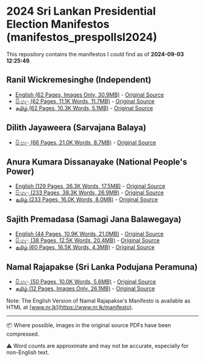 # 2024 Sri Lankan Presidential Election Manifestos (manifestos_prespollsl2024)

This repository contains the manifestos I could find as of **2024-09-03 12:25:49**. 

## Ranil Wickremesinghe (Independent)

* [English (62 Pages, Images Only, 30.9MB)](https://raw.githubusercontent.com/nuuuwan/manifestos_prespollsl2024/main/data/pdf/ind-rw-en.pdf) - [Original Source](https://www.ranil2024.lk/manifesto)
* [සිංහල (62 Pages, 11.1K Words, 11.7MB)](https://raw.githubusercontent.com/nuuuwan/manifestos_prespollsl2024/main/data/pdf/ind-rw-si.pdf) - [Original Source](https://www.ranil2024.lk/si/manifesto)
* [தமிழ் (62 Pages, 10.3K Words, 5.1MB)](https://raw.githubusercontent.com/nuuuwan/manifestos_prespollsl2024/main/data/pdf/ind-rw-ta.pdf) - [Original Source](https://www.ranil2024.lk/ta/manifesto)

## Dilith Jayaweera (Sarvajana Balaya)

* [සිංහල (66 Pages, 21.0K Words, 8.7MB)](https://raw.githubusercontent.com/nuuuwan/manifestos_prespollsl2024/main/data/pdf/mjp-si.pdf) - [Original Source](https://www.scribd.com/document/764382431/Presidential-Candidate-Dilith-Jayaweera-unveils-national-strategic-plan)

## Anura Kumara Dissanayake (National People's Power)

* [English (129 Pages, 36.3K Words, 17.5MB)](https://raw.githubusercontent.com/nuuuwan/manifestos_prespollsl2024/main/data/pdf/npp-en.pdf) - [Original Source](https://www.npp.lk/up/policies/en/npppolicystatement.pdf)
* [සිංහල (233 Pages, 38.3K Words, 26.9MB)](https://raw.githubusercontent.com/nuuuwan/manifestos_prespollsl2024/main/data/pdf/npp-si.pdf) - [Original Source](https://www.npp.lk/up/policies/si/npppolicystatement.pdf)
* [தமிழ் (233 Pages, 16.0K Words, 8.0MB)](https://raw.githubusercontent.com/nuuuwan/manifestos_prespollsl2024/main/data/pdf/npp-ta.pdf) - [Original Source](https://www.npp.lk/up/policies/ta/npppolicystatement.pdf)

## Sajith Premadasa (Samagi Jana Balawegaya)

* [English (44 Pages, 10.9K Words, 21.0MB)](https://raw.githubusercontent.com/nuuuwan/manifestos_prespollsl2024/main/data/pdf/sjb-en.pdf) - [Original Source](https://cdn.prod.website-files.com/667c056ef89cca890b53adad/66d32e4698e32d285739c6ac_SajithPremadasa_policy-manifesto-english-compressed.pdf)
* [සිංහල (38 Pages, 12.5K Words, 20.4MB)](https://raw.githubusercontent.com/nuuuwan/manifestos_prespollsl2024/main/data/pdf/sjb-si.pdf) - [Original Source](https://cdn.prod.website-files.com/667c056ef89cca890b53adad/66d32ef6a457cbb2fd19ac73_SajithPremadasa_policy-manifesto-sinhala-compressed.pdf)
* [தமிழ் (60 Pages, 16.5K Words, 4.3MB)](https://raw.githubusercontent.com/nuuuwan/manifestos_prespollsl2024/main/data/pdf/sjb-ta.pdf) - [Original Source](https://cdn.prod.website-files.com/667c056ef89cca890b53adad/66d32e462d19d928e43d0d0b_SajithPremadasa_policy-manifesto-tamil-compressed.pdf)

## Namal Rajapakse (Sri Lanka Podujana Peramuna)

* [සිංහල (50 Pages, 10.0K Words, 5.6MB)](https://raw.githubusercontent.com/nuuuwan/manifestos_prespollsl2024/main/data/pdf/slpp-si.pdf) - [Original Source](https://www.nr.lk/pdf/NR2024_MANIFESTO_SINHALA_PRESSQ.pdf)
* [தமிழ் (12 Pages, Images Only, 26.1MB)](https://raw.githubusercontent.com/nuuuwan/manifestos_prespollsl2024/main/data/pdf/slpp-ta.pdf) - [Original Source](https://www.nr.lk/pdf/NR2024_MANIFESTO_TAMIL_PRESSQ.pdf)

Note: The English Version of Namal Rajapakse's Manifesto is available as HTML at [www.nr.lk](https://www.nr.lk/manifesto).

---

📦 Where possible, images in the original source PDFs have been compressed.

⚠️ Word counts are approximate and may not be accurate, especially for non-English text.